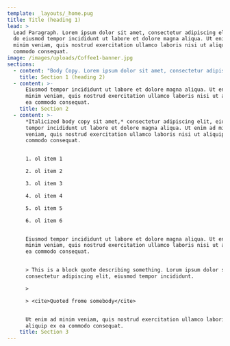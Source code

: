 ```yaml
---
template: _layouts/_home.pug
title: Title (heading 1)
lead: >
  Lead Paragraph. Lorem ipsum dolor sit amet, consectetur adipiscing elit, sed
  do eiusmod tempor incididunt ut labore et dolore magna aliqua. Ut enim ad
  minim veniam, quis nostrud exercitation ullamco laboris nisi ut aliquip ex ea
  commodo consequat.
image: /images/uploads/Coffee1-banner.jpg
sections:
  - content: "Body Copy. Lorem ipsum dolor sit amet, consectetur adipiscing elit, eiusmod tempor incididunt ut labore et dolore magna aliqua. Ut enim ad minim veniam, quis nostrud exercitation ullamco laboris nisi ut aliquip ex ea commodo consequat.\n\nDuis aute irure dolor in reprehenderit in voluptate velit esse cillum dolore eu fugiat nulla pariatur. Excepteur sint occaecat cupidatat non proident, sunt in culpa qui officia deserunt mollit anim id est laborum.\n\n### Heading 3\n\n[This is a link](http://localhost:3000/static-index.html#), quis nostrud exercitation ullamco laboris nisi ut aliquip ex ea commodo consequat.\n\n#### Heading 4\n\nExcepteur sint occaecat cupidatat non proident, sunt in culpa qui officia\_[this is a link in hover state](http://localhost:3000/static-index.html#).\n\n**Bold body copy,**\_quis nostrud exercitation ullamco laboris nisi.\n\n* ul item 1\n* ul item 2\n* ul item 3\n* ul item 4\n* ul item 5\n* ul item 6"
    title: Section 1 (heading 2)
  - content: >-
      Eiusmod tempor incididunt ut labore et dolore magna aliqua. Ut enim ad
      minim veniam, quis nostrud exercitation ullamco laboris nisi ut aliquip ex
      ea commodo consequat.
    title: Section 2
  - content: >-
      *Italicized body copy sit amet,* consectetur adipiscing elit, eiusmod
      tempor incididunt ut labore et dolore magna aliqua. Ut enim ad minim
      veniam, quis nostrud exercitation ullamco laboris nisi ut aliquip ex ea
      commodo consequat.


      1. ol item 1

      2. ol item 2

      3. ol item 3

      4. ol item 4

      5. ol item 5

      6. ol item 6


      Eiusmod tempor incididunt ut labore et dolore magna aliqua. Ut enim ad
      minim veniam, quis nostrud exercitation ullamco laboris nisi ut aliquip ex
      ea commodo consequat.


      > This is a block quote describing something. Lorum ipsum dolor sit amet
      consectetur adipiscing elit, eiusmod tempor incididunt.

      > 

      > <cite>Quoted frome somebody</cite>


      Ut enim ad minim veniam, quis nostrud exercitation ullamco laboris nisi ut
      aliquip ex ea commodo consequat.
    title: Section 3
---
```

















